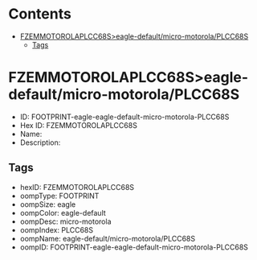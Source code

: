 



Contents
========

* [FZEMMOTOROLAPLCC68S>eagle-default/micro-motorola/PLCC68S](#fzemmotorolaplcc68seagle-defaultmicro-motorolaplcc68s)
	* [Tags](#tags)

# FZEMMOTOROLAPLCC68S>eagle-default/micro-motorola/PLCC68S

- ID: FOOTPRINT-eagle-eagle-default-micro-motorola-PLCC68S
- Hex ID: FZEMMOTOROLAPLCC68S
- Name: 
- Description: 

## Tags

- hexID: FZEMMOTOROLAPLCC68S
- oompType: FOOTPRINT
- oompSize: eagle
- oompColor: eagle-default
- oompDesc: micro-motorola
- oompIndex: PLCC68S
- oompName: eagle-default/micro-motorola/PLCC68S
- oompID: FOOTPRINT-eagle-eagle-default-micro-motorola-PLCC68S
